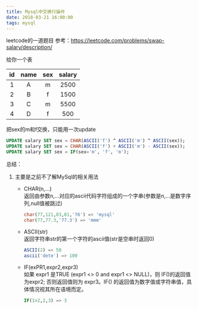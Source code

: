 ```yaml
---
title: Mysql中交换行操作
date: 2018-03-21 16:00:00
tags: mysql
---
```

leetcode的一道题目
参考：https://leetcode.com/problems/swap-salary/description/

给你一个表

| id | name | sex | salary |
|:--:|:----:|:---:|:------:|
| 1  | A    | m   | 2500   |
| 2  | B    | f   | 1500   |
| 3  | C    | m   | 5500   |
| 4  | D    | f   | 500    |

把sex的m和f交换，只能用一次update

```SQL
UPDATE salary SET sex = CHAR(ASCII('f') ^ ASCII('m') ^ ASCII(sex));
UPDATE salary SET sex = CHAR(ASCII('f') + ASCII('m') - ASCII(sex));
UPDATE salary SET sex = IF(sex='m', 'f', 'm');
```

总结：

1. 主要是之前不了解MySql的相关用法

    * CHAR(n,...)  
    返回由参数n,...对应的ascii代码字符组成的一个字串(参数是n,...是数字序列,null值被跳过)  
        ```SQL
        char(77,121,83,81,'76') => 'mysql'
        char(77,77.3,'77.3') => 'mmm'
        ```

    * ASCII(str)   
    返回字符串str的第一个字符的ascii值(str是空串时返回0)  
        ```SQL
        ASCII(2) => 50
        ascii('dete') => 100
        ```

    * IF(exPR1,expr2,expr3)  
    如果 expr1 是TRUE (expr1 <> 0 and expr1 <> NULL)，则 IF()的返回值为expr2; 否则返回值则为 expr3。IF() 的返回值为数字值或字符串值，具体情况视其所在语境而定。
        ```SQL
        IF(1>2,2,3) => 3
        ```
